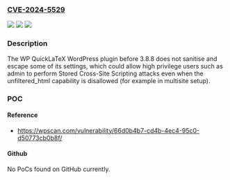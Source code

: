 ### [CVE-2024-5529](https://cve.mitre.org/cgi-bin/cvename.cgi?name=CVE-2024-5529)
![](https://img.shields.io/static/v1?label=Product&message=WP%20QuickLaTeX&color=blue)
![](https://img.shields.io/static/v1?label=Version&message=0%3C%203.8.8%20&color=brighgreen)
![](https://img.shields.io/static/v1?label=Vulnerability&message=CWE-79%20Cross-Site%20Scripting%20(XSS)&color=brighgreen)

### Description

The WP QuickLaTeX WordPress plugin before 3.8.8 does not sanitise and escape some of its settings, which could allow high privilege users such as admin to perform Stored Cross-Site Scripting attacks even when the unfiltered_html capability is disallowed (for example in multisite setup).

### POC

#### Reference
- https://wpscan.com/vulnerability/66d0b4b7-cd4b-4ec4-95c0-d50773cb0b8f/

#### Github
No PoCs found on GitHub currently.

